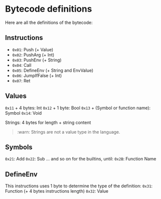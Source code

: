 # Bytecode definitions

Here are all the definitions of the bytecode:

## Instructions

- `0x01`: Push (+ Value)
- `0x02`: PushArg (+ Int)
- `0x03`: PushEnv (+ String)
- `0x04`: Call
- `0x05`: DefineEnv (+ String and EnvValue)
- `0x06`: JumpIfFalse (+ Int)
- `0x07`: Ret

## Values

`0x11` + 4 bytes: Int
`0x12` + 1 byte: Bool
`0x13` + (Symbol or function name): Symbol
`0x14`: Void

Strings: 4 bytes for length + string content

> :warn: Strings are not a value type in the language.

## Symbols
`0x21`: Add
`0x22`: Sub
... and so on for the builtins, until:
`0x2B`: Function Name

## DefineEnv

This instructions uses 1 byte to determine the type of the definition:
`0x31`: Function (+ 4 bytes instructions length)
`0x32`: Value
